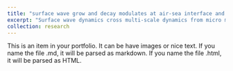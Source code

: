 ```yaml
---
title: "surface wave grow and decay modulates at air-sea interface and bottom atmospherical boundary layer and upper ocean dynamics"
excerpt: "Surface wave dynamics cross multi-scale dynamics from micro meter to kilometer, it is a key modulator for air-sea momentum transport and controls the global climate <br/><img src='/images/air-sea-interaction2.jpg'>"
collection: research
---
```


This is an item in your portfolio. It can be have images or nice text. If you name the file .md, it will be parsed as markdown. If you name the file .html, it will be parsed as HTML. 
